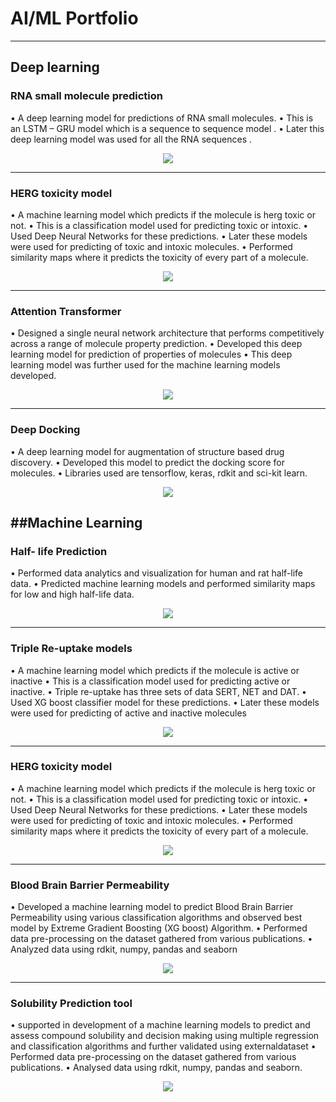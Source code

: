 # AI/ML Portfolio
---
## Deep learning

### RNA small molecule prediction

• A deep learning model for predictions of RNA small molecules.
• This is an LSTM – GRU model which is a sequence to sequence model .
• Later this deep learning model was used for all the RNA sequences .


<center><img src="assets/img/fraud_detection.jpg"/></center>

---
### HERG toxicity model

• A machine learning model which predicts if the molecule is herg toxic or not.
• This is a classification model used for predicting toxic or intoxic.
• Used Deep Neural Networks for these predictions.
• Later these models were used for predicting of toxic and intoxic molecules.
• Performed similarity maps where it predicts the toxicity of every part of a 
 molecule.

<center><img src="assets/img/financial_modeling.jpg"/></center>

---
### Attention Transformer

• Designed a single neural network architecture that performs competitively 
 across a range of molecule property prediction.
• Developed this deep learning model for prediction of properties of 
molecules
• This deep learning model was further used for the machine learning models 
 developed.

<center><img src="https://camo.githubusercontent.com/a085b4fe60690252b8aa2de917c53fc3f63aec21aafea21c8f1ecb543d2c44cb/68747470733a2f2f7777772e616c74756d696e74656c6c6967656e63652e636f6d2f6173736574732f74696d652d7365726965732d70726564696374696f6e2d7573696e672d6c73746d2d646565702d6e657572616c2d6e6574776f726b732f73696e776176655f66756c6c5f7365712e706e67"/></center>

---
### Deep Docking


• A deep learning model for augmentation of structure based drug discovery.
• Developed this model to predict the docking score for molecules.
• Libraries used are tensorflow, keras, rdkit and sci-kit learn.

<center><img src="assets/img/text_classification.png"/></center>

##Machine Learning
---
### Half- life Prediction

• Performed data analytics and visualization for human and rat half-life data.
• Predicted machine learning models and performed similarity maps for low 
and  high half-life data.


<center><img src="assets/img/machine_learning.jpg"/></center>

---
### Triple Re-uptake models

• A machine learning model which predicts if the molecule is active or inactive
• This is a classification model used for predicting active or inactive.
• Triple re-uptake has three sets of data SERT, NET and DAT.
• Used XG boost classifier model for these predictions.
• Later these models were used for predicting of active and inactive 
molecules

<center><img src="assets/img/gesture_recognition.jpg"/></center>

---
### HERG toxicity model

• A machine learning model which predicts if the molecule is herg toxic or not.
• This is a classification model used for predicting toxic or intoxic.
• Used Deep Neural Networks for these predictions.
• Later these models were used for predicting of toxic and intoxic molecules.
• Performed similarity maps where it predicts the toxicity of every part of a 
 molecule.

<center><img src="assets/img/human_activity.jpg"/></center>

---
### Blood Brain Barrier Permeability

• Developed a machine learning model to predict Blood Brain Barrier 
 Permeability using various classification algorithms and observed best 
model by  Extreme Gradient Boosting (XG boost) Algorithm.
• Performed data pre-processing on the dataset gathered from various 
 publications.
• Analyzed data using rdkit, numpy, pandas and seaborn

<center><img src="assets/img/human_activity.jpg"/></center>

---
### Solubility Prediction tool

• supported in development of a machine learning models to predict and 
assess  compound solubility and decision making using multiple regression 
and  classification algorithms and further validated using externaldataset
• Performed data pre-processing on the dataset gathered from various 
 publications.
• Analysed data using rdkit, numpy, pandas and seaborn.

<center><img src="assets/img/human_activity.jpg"/></center>


